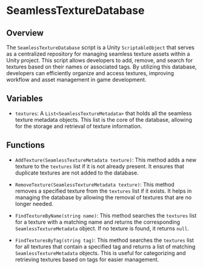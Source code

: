 # SeamlessTextureDatabase

## Overview
The `SeamlessTextureDatabase` script is a Unity `ScriptableObject` that serves as a centralized repository for managing seamless texture assets within a Unity project. This script allows developers to add, remove, and search for textures based on their names or associated tags. By utilizing this database, developers can efficiently organize and access textures, improving workflow and asset management in game development.

## Variables
- `textures`: A `List<SeamlessTextureMetadata>` that holds all the seamless texture metadata objects. This list is the core of the database, allowing for the storage and retrieval of texture information.

## Functions
- `AddTexture(SeamlessTextureMetadata texture)`: This method adds a new texture to the `textures` list if it is not already present. It ensures that duplicate textures are not added to the database.

- `RemoveTexture(SeamlessTextureMetadata texture)`: This method removes a specified texture from the `textures` list if it exists. It helps in managing the database by allowing the removal of textures that are no longer needed.

- `FindTextureByName(string name)`: This method searches the `textures` list for a texture with a matching name and returns the corresponding `SeamlessTextureMetadata` object. If no texture is found, it returns `null`.

- `FindTexturesByTag(string tag)`: This method searches the `textures` list for all textures that contain a specified tag and returns a list of matching `SeamlessTextureMetadata` objects. This is useful for categorizing and retrieving textures based on tags for easier management.